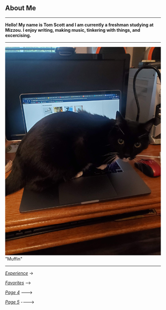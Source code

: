 ## About Me
---
**Hello! My name is Tom Scott and I am currently a freshman studying at Mizzou. I enjoy writing, making music, tinkering with things, and excercising.**
___

![Picture of my cat](muffin.jpg) "Muffin"

---
[*Experience*](exp.md) ->

[*Favorites*](favorite.md) -->

[*Page 4*](page4.md) --->

[*Page 5*](page5.md) ---->